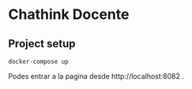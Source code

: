 # Chathink Docente

## Project setup
```
docker-compose up
```
Podes entrar a la pagina desde http://localhost:8082 .
